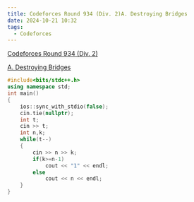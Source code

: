 ```yaml
---
title: Codeforces Round 934 (Div. 2)A. Destroying Bridges
date: 2024-10-21 10:32
tags: 
  - Codeforces
---
```


[Codeforces Round 934 (Div. 2)](https://codeforces.com/contest/1944)

[A. Destroying Bridges](https://codeforces.com/contest/1944/problem/A)

```cpp
#include<bits/stdc++.h>
using namespace std;
int main()
{
    ios::sync_with_stdio(false);
    cin.tie(nullptr);
    int t;
    cin >> t;
    int n,k;
    while(t--)
    {
        cin >> n >> k;
        if(k>=n-1)
            cout << "1" << endl;
        else
            cout << n << endl;
    }
}
```
